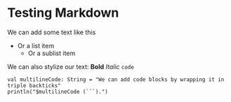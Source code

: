 # Testing Markdown

We can add some text like this
- Or a list item
  - Or a sublist item
 
We can also stylize our text: **Bold** *Italic* `code`
```
val multilineCode: String = "We can add code blocks by wrapping it in triple backticks"
println("$multilineCode (```).")
```
